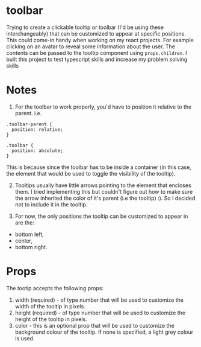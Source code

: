 # toolbar
Trying to create a clickable tooltip or toolbar (I'd be using these interchangeably) that can be customized to appear at specific positions. This could come-in handy when working on my react projects. For example
clicking on an avatar to reveal some information about the user. The contents can be passed to the tooltip component using `props.children`. 
I built this project to test typescript skills and increase my problem solving skills

# Notes
1. For the toolbar to work properly, you'd have to position it relative to the parent. i.e. 

``` 
.toolbar-parent {
  position: relative;
}

.toolbar {
  position: absolute;
}

```

This is because since the toolbar has to be inside a container (in this case, the element that would be used to toggle the visibility of the tooltip).

2. Tooltips usually have little arrows pointing to the element that encloses them. I tried implementing this but couldn't figure out how to make sure the arrow inherited the color of it's parent (i.e the tooltip) :). So I decided not to include it in the tooltip.

3. For now, the only positions the tooltip can be customized to 
appear in are the:
- bottom left,
- center,
- bottom right.


# Props
The tootip accepts the following props:
1. width (required) - of type number that will be used to customize the width of the tooltip in pixels.
2. height (required) - of type number that will be used to customize the height of the tooltip in pixels.
3. color - this is an optional prop that will be used to customize the background colour of the tooltip. If none is specified,
  a light grey colour is used.

